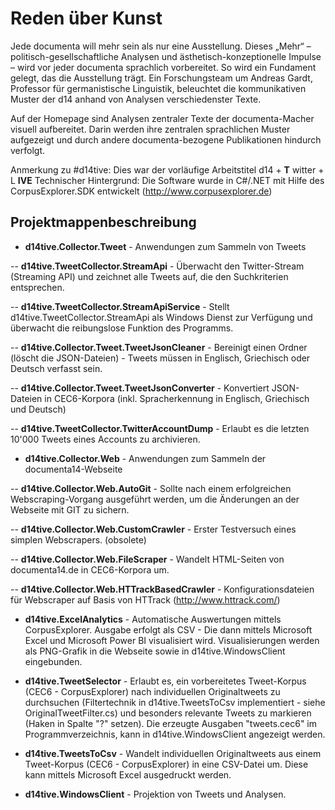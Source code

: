 # Reden über Kunst
Jede documenta will mehr sein als nur eine Ausstellung. Dieses „Mehr“ – politisch-gesellschaftliche Analysen und ästhetisch-konzeptionelle Impulse – wird vor jeder documenta sprachlich vorbereitet. So wird ein Fundament gelegt, das die Ausstellung trägt. Ein Forschungsteam um Andreas Gardt, Professor für germanistische Linguistik, beleuchtet die kommunikativen Muster der d14 anhand von Analysen verschiedenster Texte.

Auf der Homepage sind Analysen zentraler Texte der documenta-Macher visuell aufbereitet. Darin werden ihre zentralen sprachlichen Muster aufgezeigt und durch andere documenta-bezogene Publikationen hindurch verfolgt.

Anmerkung zu #d14tive: Dies war der vorläufige Arbeitstitel d14 + __T__ witter + L __IVE__
Technischer Hintergrund: Die Software wurde in C#/.NET mit Hilfe des CorpusExplorer.SDK entwickelt (http://www.corpusexplorer.de)

## Projektmappenbeschreibung

- __d14tive.Collector.Tweet__ - Anwendungen zum Sammeln von Tweets

-- __d14tive.TweetCollector.StreamApi__ - Überwacht den Twitter-Stream (Streaming API) und zeichnet alle Tweets auf, die den Suchkriterien entsprechen.

-- __d14tive.TweetCollector.StreamApiService__ - Stellt d14tive.TweetCollector.StreamApi als Windows Dienst zur Verfügung und überwacht die reibungslose Funktion des Programms.

-- __d14tive.Collector.Tweet.TweetJsonCleaner__ - Bereinigt einen Ordner (löscht die JSON-Dateien) - Tweets müssen in Englisch, Griechisch oder Deutsch verfasst sein.

-- __d14tive.Collector.Tweet.TweetJsonConverter__ - Konvertiert JSON-Dateien in CEC6-Korpora (inkl. Spracherkennung in Englisch, Griechisch und Deutsch)

-- __d14tive.TweetCollector.TwitterAccountDump__ - Erlaubt es die letzten 10'000 Tweets eines Accounts zu archivieren.

- __d14tive.Collector.Web__ - Anwendungen zum Sammeln der documenta14-Webseite

-- __d14tive.Collector.Web.AutoGit__ - Sollte nach einem erfolgreichen Webscraping-Vorgang ausgeführt werden, um die Änderungen an der Webseite mit GIT zu sichern.

-- __d14tive.Collector.Web.CustomCrawler__ - Erster Testversuch eines simplen Webscrapers. (obsolete)

-- __d14tive.Collector.Web.FileScraper__ - Wandelt HTML-Seiten von documenta14.de in CEC6-Korpora um.

-- __d14tive.Collector.Web.HTTrackBasedCrawler__ - Konfigurationsdateien für Webscraper auf Basis von HTTrack (http://www.httrack.com/)

- __d14tive.ExcelAnalytics__ - Automatische Auswertungen mittels CorpusExplorer. Ausgabe erfolgt als CSV - Die dann mittels Microsoft Excel und Microsoft Power BI visualisiert wird. Visualisierungen werden als PNG-Grafik in die Webseite sowie in d14tive.WindowsClient eingebunden.

- __d14tive.TweetSelector__ - Erlaubt es, ein vorbereitetes Tweet-Korpus (CEC6 - CorpusExplorer) nach individuellen Originaltweets zu durchsuchen (Filtertechnik in d14tive.TweetsToCsv implementiert - siehe OriginalTweetFilter.cs) und besonders relevante Tweets zu markieren (Haken in Spalte "?" setzen). Die erzeugte Ausgaben "tweets.cec6" im Programmverzeichnis, kann in d14tive.WindowsClient angezeigt werden.

- __d14tive.TweetsToCsv__ - Wandelt individuellen Originaltweets aus einem Tweet-Korpus (CEC6 - CorpusExplorer) in eine CSV-Datei um. Diese kann mittels Microsoft Excel ausgedruckt werden.

- __d14tive.WindowsClient__ - Projektion von Tweets und Analysen.

